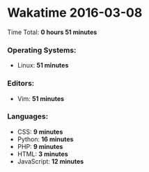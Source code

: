 # Wakatime 2016-03-08

Time Total: **0 hours 51 minutes**

### Operating Systems:
- Linux: **51 minutes** 

### Editors:
- Vim: **51 minutes** 

### Languages:
- CSS: **9 minutes** 
- Python: **16 minutes** 
- PHP: **9 minutes** 
- HTML: **3 minutes** 
- JavaScript: **12 minutes** 

